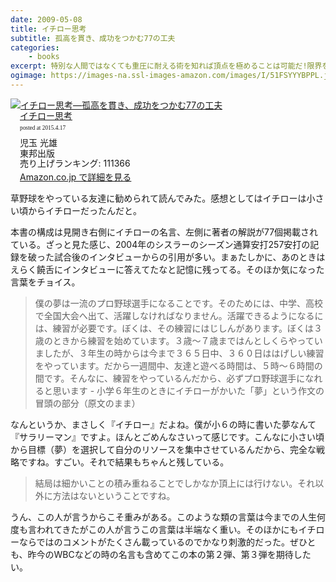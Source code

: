 ```yaml
---
date: 2009-05-08
title: イチロー思考
subtitle: 孤高を貫き、成功をつかむ77の工夫
categories: 
    - books
excerpt: 特別な人間ではなくても重圧に耐える術を知れば頂点を極めることは可能だ!限界をつくらない考え方をICHIROに学ぶ。ヒントは発言の中にある。
ogimage: https://images-na.ssl-images-amazon.com/images/I/51FSYYYBPPL.jpg
---
```


<div class="azlink-box"><div class="azlink-image" style="float:left"><a href="http://www.amazon.co.jp/exec/obidos/ASIN/4809404129/warikiru-22/" name="azlinklink" target="_blank"><img src="https://images-na.ssl-images-amazon.com/images/I/51FSYYYBPPL._SL160_.jpg" alt="イチロー思考―孤高を貫き、成功をつかむ77の工夫" style="border:none" /></a></div><div class="azlink-info" style="float:left;margin-left:15px;line-height:120%"><div class="azlink-name" style="margin-bottom:10px;line-height:120%"><a href="http://www.amazon.co.jp/exec/obidos/ASIN/4809404129/warikiru-22/" name="azlinklink" target="_blank">イチロー思考</a><div class="azlink-powered-date" style="font-size:7pt;margin-top:5px;font-family:verdana;line-height:120%">posted at 2015.4.17</div></div><div class="azlink-detail">児玉 光雄<br />東邦出版<br />売り上げランキング: 111366<br /></div><div class="azlink-link" style="margin-top:5px"><a href="http://www.amazon.co.jp/exec/obidos/ASIN/4809404129/warikiru-22/" target="_blank">Amazon.co.jp で詳細を見る</a></div></div><div class="azlink-footer" style="clear:left"></div></div>

草野球をやっている友達に勧められて読んでみた。感想としてはイチローは小さい頃からイチローだったんだと。

本書の構成は見開き右側にイチローの名言、左側に著者の解説が77個掲載されている。ざっと見た感じ、2004年のシスラーのシーズン通算安打257安打の記録を破った試合後のインタビューからの引用が多い。まぁたしかに、あのときはえらく饒舌にインタビューに答えてたなと記憶に残ってる。そのほか気になった言葉をチョイス。

> 僕の夢は一流のプロ野球選手になることです。そのためには、中学、高校で全国大会へ出て、活躍しなければなりません。活躍できるようになるには、練習が必要です。ぼくは、その練習にはじしんがあります。ぼくは３歳のときから練習を始めています。３歳〜７歳まではんとしくらやっていましたが、３年生の時からは今まで３６５日中、３６０日ははげしい練習をやっています。だから一週間中、友達と遊べる時間は、５時〜６時間の間です。そんなに、練習をやっているんだから、必ずプロ野球選手になれると思います - 小学６年生のときにイチローがかいた「夢」という作文の冒頭の部分（原文のまま）

なんというか、まさしく『イチロー』だよね。僕が小６の時に書いた夢なんて『サラリーマン』ですよ。ほんとごめんなさいって感じです。こんなに小さい頃から目標（夢）を選択して自分のリソースを集中させているんだから、完全な戦略ですね。すごい。それで結果もちゃんと残している。

> 結局は細かいことの積み重ねることでしかなか頂上には行けない。それ以外に方法はないということですね。

うん、この人が言うからこそ重みがある。このような類の言葉は今までの人生何度も言われてきたがこの人が言うこの言葉は半端なく重い。そのほかにもイチローならではのコメントがたくさん載っているのでかなり刺激的だった。ぜひとも、昨今のWBCなどの時の名言も含めてこの本の第２弾、第３弾を期待したい。